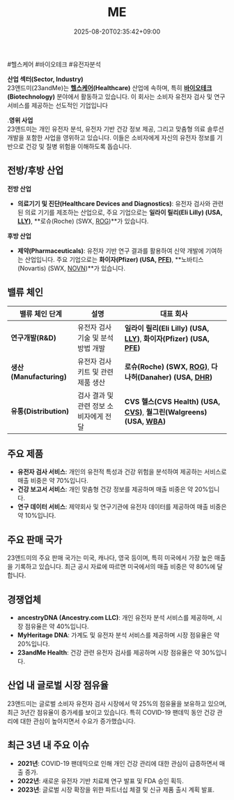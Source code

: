 ﻿---
title: "ME"
date: 2025-08-20T02:35:42+09:00
lastmod: 2025-08-20T02:35:42+09:00
type: docs
sidebar:
  open: true
weight: 560
---
<div style="display:none">
  <meta property="article:published_time" content="2025-08-19T17:35:42Z" />
  <meta property="article:modified_time" content="2025-08-19T17:35:42Z" />
</div>
#헬스케어 #바이오테크 #유전자분석 

**산업 섹터(Sector, Industry)**  
23앤드미(23andMe)는 **[헬스케어](/industry-study/2산업헬스케어/)(Healthcare)** 산업에 속하며, 특히 **[바이오테크](/industry-study/바이오테크/)(Biotechnology)** 분야에서 활동하고 있습니다. 이 회사는 소비자 유전자 검사 및 연구 서비스를 제공하는 선도적인 기업입니다

.**영위 사업**  
23앤드미는 개인 유전자 분석, 유전자 기반 건강 정보 제공, 그리고 맞춤형 의료 솔루션 개발을 포함한 사업을 영위하고 있습니다. 이들은 소비자에게 자신의 유전자 정보를 기반으로 건강 및 질병 위험을 이해하도록 돕습니다.

## 전방/후방 산업

**전방 산업**

- **의료기기 및 진단(Healthcare Devices and Diagnostics)**: 유전자 검사와 관련된 의료 기기를 제조하는 산업으로, 주요 기업으로는 **일라이 릴리(Eli Lilly) (USA, [LLY](/company-analysis/lly/))**, **로슈(Roche) (SWX, [ROG](/company-analysis/rog/))**가 있습니다.

**후방 산업**

- **제약(Pharmaceuticals)**: 유전자 기반 연구 결과를 활용하여 신약 개발에 기여하는 산업입니다. 주요 기업으로는 **화이자(Pfizer) (USA, [PFE](/company-analysis/pfe/))**, **노바티스(Novartis) (SWX, [NOVN](/company-analysis/novn/))**가 있습니다.

## 밸류 체인

| 밸류 체인 단계              | 설명                     | 대표 회사                                                                    |
| --------------------- | ---------------------- | ------------------------------------------------------------------------ |
| **연구개발(R&D)**         | 유전자 검사 기술 및 분석 방법 개발   | **일라이 릴리(Eli Lilly) (USA, [LLY](/company-analysis/lly/))**, **화이자(Pfizer) (USA, [PFE](/company-analysis/pfe/))**     |
| **생산(Manufacturing)** | 유전자 검사 키트 및 관련 제품 생산   | **로슈(Roche) (SWX, [ROG](/company-analysis/rog/))**, **다나허(Danaher) (USA, [DHR](/company-analysis/dhr/))**            |
| **유통(Distribution)**  | 검사 결과 및 관련 정보 소비자에게 전달 | **CVS 헬스(CVS Health) (USA, [CVS](/company-analysis/cvs/))**, **월그린(Walgreens) (USA, [WBA](/company-analysis/wba/))** |

## 주요 제품

- **유전자 검사 서비스**: 개인의 유전적 특성과 건강 위험을 분석하여 제공하는 서비스로 매출 비중은 약 70%입니다.
- **건강 보고서 서비스**: 개인 맞춤형 건강 정보를 제공하며 매출 비중은 약 20%입니다.
- **연구 데이터 서비스**: 제약회사 및 연구기관에 유전자 데이터를 제공하여 매출 비중은 약 10%입니다.

## 주요 판매 국가

23앤드미의 주요 판매 국가는 미국, 캐나다, 영국 등이며, 특히 미국에서 가장 높은 매출을 기록하고 있습니다. 최근 공시 자료에 따르면 미국에서의 매출 비중은 약 80%에 달합니다.

## 경쟁업체

- **ancestryDNA (Ancestry.com LLC)**: 개인 유전자 분석 서비스를 제공하며, 시장 점유율은 약 40%입니다.
- **MyHeritage DNA**: 가계도 및 유전자 분석 서비스를 제공하며 시장 점유율은 약 20%입니다.
- **23andMe Health**: 건강 관련 유전자 검사를 제공하며 시장 점유율은 약 30%입니다.

## 산업 내 글로벌 시장 점유율

23앤드미는 글로벌 소비자 유전자 검사 시장에서 약 25%의 점유율을 보유하고 있으며, 최근 3년간 점유율이 증가세를 보이고 있습니다. 특히 COVID-19 팬데믹 동안 건강 관리에 대한 관심이 높아지면서 수요가 증가했습니다.

## 최근 3년 내 주요 이슈

- **2021년**: COVID-19 팬데믹으로 인해 개인 건강 관리에 대한 관심이 급증하면서 매출 증가.
- **2022년**: 새로운 유전자 기반 치료제 연구 발표 및 FDA 승인 획득.
- **2023년**: 글로벌 시장 확장을 위한 파트너십 체결 및 신규 제품 출시 계획 발표.
